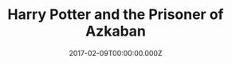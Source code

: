 ---
title: "Harry Potter and the Prisoner of Azkaban"
year: 2004
date: 2017-02-09T00:00:00.000Z
permalink: /almanac/movies/2017-02-09-harry-potter-and-the-prisoner-of-azkaban/index.html
rating: 3
---